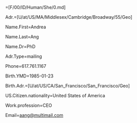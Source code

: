 =[F/00/ID/Human/She/0.md]

Adr.=[U/at/US/MA/Middlesex/Cambridge/Broadway/55/Geo]

Name.First=Andrea

Name.Last=Ang

Name.Dr=PhD

Adr.Type=mailing

Phone=617.761.1167

Birth.YMD=1985-01-23

Birth.Adr.=[U/at/US/CA/San_Francisco/San_Francisco/Geo]

US.Citizen.nationality=United States of America

Work.profession=CEO

Email=aang@multimail.com